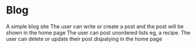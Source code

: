 # Blog
A simple blog site
The user can write or create a post and the post will be shown in the home page
The user can post unordered lists eg, a recipe.
The user can delete or update their post dispalying in the home page
